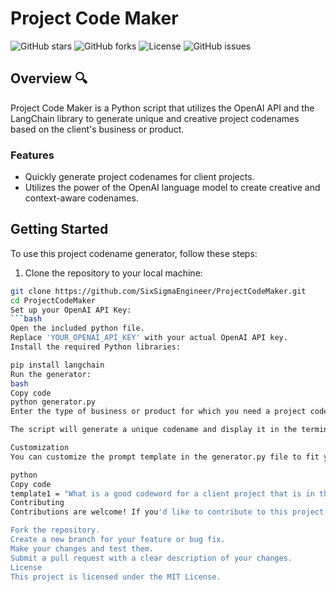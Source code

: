 # Project Code Maker

![GitHub stars](https://img.shields.io/github/stars/SixSigmaEngineer/ProjectCodeMaker.svg?style=for-the-badge)
![GitHub forks](https://img.shields.io/github/forks/SixSigmaEngineer/ProjectCodeMaker.svg?style=for-the-badge)
![License](https://img.shields.io/github/license/SixSigmaEngineer/ProjectCodeMaker.svg?style=for-the-badge)
![GitHub issues](https://img.shields.io/github/issues/SixSigmaEngineer/ProjectCodeMaker.svg?style=for-the-badge)

## Overview 🔍

Project Code Maker is a Python script that utilizes the OpenAI API and the LangChain library to generate unique and creative project codenames based on the client's business or product.

### Features

- Quickly generate project codenames for client projects.
- Utilizes the power of the OpenAI language model to create creative and context-aware codenames.

## Getting Started

To use this project codename generator, follow these steps:

1. Clone the repository to your local machine:

```bash
git clone https://github.com/SixSigmaEngineer/ProjectCodeMaker.git
cd ProjectCodeMaker
Set up your OpenAI API Key:
```bash
Open the included python file.
Replace 'YOUR_OPENAI_API_KEY' with your actual OpenAI API key.
Install the required Python libraries:

pip install langchain
Run the generator:
bash
Copy code
python generator.py
Enter the type of business or product for which you need a project codename.

The script will generate a unique codename and display it in the terminal.

Customization
You can customize the prompt template in the generator.py file to fit your specific needs. Adjust the template to ask for additional information or modify the generated codename as necessary.

python
Copy code
template1 = "What is a good codeword for a client project that is in the business of {product}? Make it one single codeword."
Contributing
Contributions are welcome! If you'd like to contribute to this project, please follow these guidelines:

Fork the repository.
Create a new branch for your feature or bug fix.
Make your changes and test them.
Submit a pull request with a clear description of your changes.
License
This project is licensed under the MIT License.
